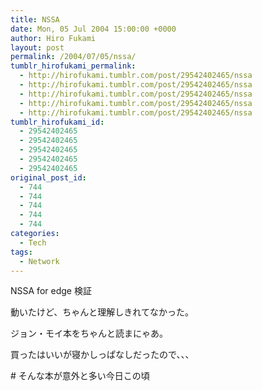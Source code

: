 ```yaml
---
title: NSSA
date: Mon, 05 Jul 2004 15:00:00 +0000
author: Hiro Fukami
layout: post
permalink: /2004/07/05/nssa/
tumblr_hirofukami_permalink:
  - http://hirofukami.tumblr.com/post/29542402465/nssa
  - http://hirofukami.tumblr.com/post/29542402465/nssa
  - http://hirofukami.tumblr.com/post/29542402465/nssa
  - http://hirofukami.tumblr.com/post/29542402465/nssa
  - http://hirofukami.tumblr.com/post/29542402465/nssa
tumblr_hirofukami_id:
  - 29542402465
  - 29542402465
  - 29542402465
  - 29542402465
  - 29542402465
original_post_id:
  - 744
  - 744
  - 744
  - 744
  - 744
categories:
  - Tech
tags:
  - Network
---
```

<div class="section">
  <p>
    NSSA for edge 検証
  </p>
  
  <p>
    動いたけど、ちゃんと理解しきれてなかった。
  </p>
  
  <p>
    ジョン・モイ本をちゃんと読まにゃあ。
  </p>
  
  <p>
    買ったはいいが寝かしっぱなしだったので、、、
  </p>
  
  <p>
    # そんな本が意外と多い今日この頃
  </p>
</div>